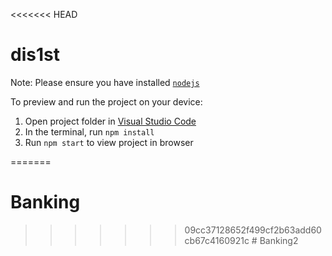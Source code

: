 <<<<<<< HEAD

  # dis1st

  Note: Please ensure you have installed <code><a href="https://nodejs.org/en/download/">nodejs</a></code>

  To preview and run the project on your device:
  1) Open project folder in <a href="https://code.visualstudio.com/download">Visual Studio Code</a>
  2) In the terminal, run `npm install`
  3) Run `npm start` to view project in browser
  
=======
# Banking
>>>>>>> 09cc37128652f499cf2b63add60cb67c4160921c
#   B a n k i n g 2  
 